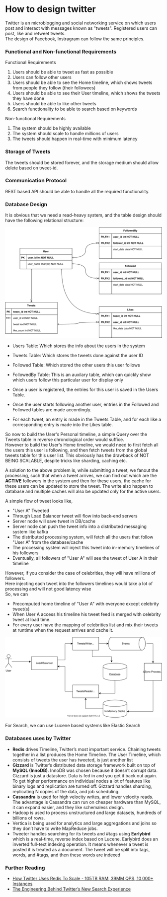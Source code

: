 # How to design twitter

Twitter is an microblogging and social networking service on which users post and interact with messages known as "tweets".
Registered users can post, like and retweet tweets.<br>
The design of Facebook, Instragram can follow the same principles.

### Functional and Non-functional Requirements

Functional Requirements
1. Users should be able to tweet as fast as possible
2. Users can follow other users
3. Users should be able to see the Home timeline, which shows tweets from people they follow (their followees)
4. Users should be able to see their User timeline, which shows the tweets they have done
5. Users should be able to like other tweets
6. Search functionality to be able to search based on keywords

Non-functional Requirements
1. The system should be highly available
2. The system should scale to handle millions of users
3. The tweets should happen in real-time with minimum latency

### Storage of Tweets

The tweets should be stored forever, and the storage medium should allow delete based on tweet-id.

### Communication Protocol

REST based API should be able to handle all the required functionality.

### Database Design

It is obvious that we need a read-heavy system, and the table design should have the following relational structure:

![img](imgs/twitter_DB.svg)

* Users Table: Which stores the info about the users in the system
* Tweets Table: Which stores the tweets done against the user ID
* Followed Table: Which stored the other users this user follows
* FollowedBy Table: This is an auxilary table, which can quickly show which users follow this particular user for display only

* Once a user is registered, the entries for this user is saved in the Users Table.
* Once the user starts following another user, entries in the Followed and Followed tables are made accordingly.
* For each tweet, an entry is made in the Tweets Table, and for each like a corresponding entry is made into the Likes table.


So now to build the User's Personal timeline, a simple Query over the Tweets table in reverse chronological order would suffice.<br>
However to build the User's Home timeline, we would need to first fetch all the users this user is following, and then fetch tweets from the global tweets table for this user list. This obviously has the drawback of NOT BEING SCALABLE, despite tricks like sharding, caching etc.

A solution to the above problem is, while submitting a tweet, we fanout the processing, such that when a tweet arrives, we can find out which are the **ACTIVE** followers in the system and then for these users, the cache for these users can be updated to store the tweet. The write also happen to database and multiple caches will also be updated only for the active users.

A simple flow of tweet looks like,
* "User A" Tweeted
* Through Load Balancer tweet will flow into back-end servers
* Server node will save tweet in DB/cache
* Server node can push the tweet info into a distributed messaging system like kafka
* The distributed processing system, will fetch all the users that follow "User A" from the database/cache
* The processing system will inject this tweet into in-memory timelines of his followers
* Eventually, all followers of "User A" will see the tweet of User A in their timeline

However, if you consider the case of celebrities, they will have millions of followers.<br>
Here injecting each tweet into the followers timelines would take a lot of processing and will not good latency wise<br>
So, we can
* Precomputed home timeline of "User A" with everyone except celebrity tweet(s)
* When User A access his timeline his tweet feed is merged with celebrity tweet at load time.
* For every user have the mapping of celebrities list and mix their tweets at runtime when the request arrives and cache it.

![img](imgs/twitter.svg)


For Search, we can use Lucene based systems like Elastic Search


### Databases uses by Twitter
* **Redis** drives Timeline, Twitter’s most important service. Chaining tweets together in a list produces the Home Timeline. The User Timeline, which consists of tweets the user has tweeted, is just another list
* **Gizzard** is Twitter’s distributed data storage framework built on top of **MySQL (InnoDB)**. InnoDB was chosen because it doesn’t corrupt data. Gizzard is just a datastore. Data is fed in and you get it back out again. To get higher performance on individual nodes a lot of features like binary logs and replication are turned off. Gizzard handles sharding, replicating N copies of the data, and job scheduling.
* **Cassandra** is used for high velocity writes, and lower velocity reads. The advantage is Cassandra can run on cheaper hardware than MySQL, it can expand easier, and they like schemaless design.
* Hadoop is used to process unstructured and large datasets, hundreds of billions of rows.
* Vertica is being used for analytics and large aggregations and joins so they don’t have to write MapReduce jobs.
* Tweeter handles searching for its tweets and #tags using **Earlybird** which is a real-time, reverse index based on Lucene. Earlybird does an inverted full-text indexing operation. It means whenever a tweet is posted it is treated as a document. The tweet will be split into tags, words, and #tags, and then these words are indexed
  
### Further Reading

* [How Twitter Uses Redis To Scale - 105TB RAM, 39MM QPS, 10,000+ Instances](http://highscalability.com/blog/2014/9/8/how-twitter-uses-redis-to-scale-105tb-ram-39mm-qps-10000-ins.html)
* [The Engineering Behind Twitter’s New Search Experience
  ](https://blog.twitter.com/engineering/en_us/a/2011/the-engineering-behind-twitter-s-new-search-experience.html)  



